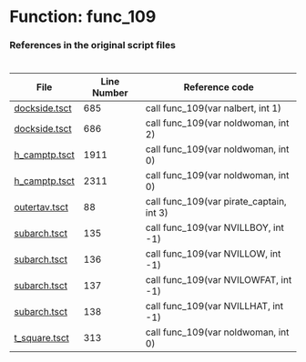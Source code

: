 # Function: func_109
### References in the original script files

#

| File | Line Number | Reference code |
| --- | --- | --- |
| [dockside.tsct](../../../out/dockside.tsct#L685) | 685 | call func_109(var nalbert, int 1) |
| [dockside.tsct](../../../out/dockside.tsct#L686) | 686 | call func_109(var noldwoman, int 2) |
| [h_camptp.tsct](../../../out/h_camptp.tsct#L1911) | 1911 | call func_109(var noldwoman, int 0) |
| [h_camptp.tsct](../../../out/h_camptp.tsct#L2311) | 2311 | call func_109(var noldwoman, int 0) |
| [outertav.tsct](../../../out/outertav.tsct#L88) | 88 | call func_109(var pirate_captain, int 3) |
| [subarch.tsct](../../../out/subarch.tsct#L135) | 135 | call func_109(var NVILLBOY, int -1) |
| [subarch.tsct](../../../out/subarch.tsct#L136) | 136 | call func_109(var NVILLOW, int -1) |
| [subarch.tsct](../../../out/subarch.tsct#L137) | 137 | call func_109(var NVILOWFAT, int -1) |
| [subarch.tsct](../../../out/subarch.tsct#L138) | 138 | call func_109(var NVILLHAT, int -1) |
| [t_square.tsct](../../../out/t_square.tsct#L313) | 313 | call func_109(var noldwoman, int 0) |
